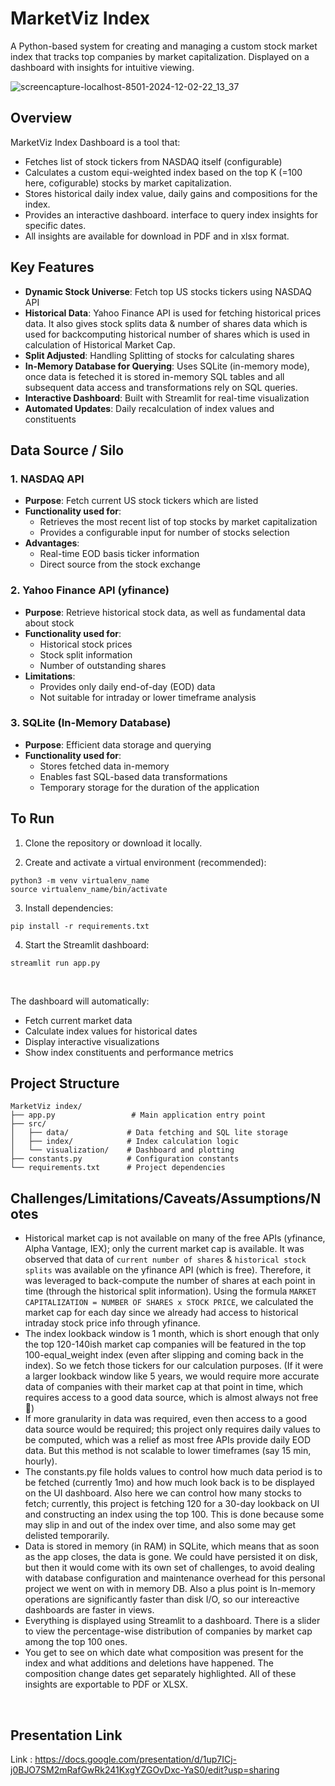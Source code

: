 # MarketViz Index

A Python-based system for creating and managing a custom stock market index that tracks top companies by market capitalization. Displayed on a dashboard with insights for intuitive viewing.

![screencapture-localhost-8501-2024-12-02-22_13_37](./app.png)


## Overview

MarketViz Index Dashboard is a tool that:
- Fetches list of stock tickers from NASDAQ itself (configurable)
- Calculates a custom equi-weighted index based on the top K (=100 here, cofigurable) stocks by market capitalization.
- Stores historical daily index value, daily gains and compositions for the index.
- Provides an interactive dashboard. interface to query index insights for specific dates.
- All insights are available for download in PDF and in xlsx format.

## Key Features

- **Dynamic Stock Universe**: Fetch top US stocks tickers using NASDAQ API
- **Historical Data**: Yahoo Finance API is used for fetching historical prices data. It also gives stock splits data & number of shares data which is used for backcomputing historical number of shares which is used in calculation of Historical Market Cap.
- **Split Adjusted**: Handling Splitting of stocks for calculating shares
- **In-Memory Database for Querying**: Uses SQLite (in-memory mode), once data is feteched it is stored in-memory SQL tables and all subsequent data access and transformations rely on SQL queries.
- **Interactive Dashboard**: Built with Streamlit for real-time visualization
- **Automated Updates**: Daily recalculation of index values and constituents

## Data Source / Silo

### 1. NASDAQ API
- **Purpose**: Fetch current US stock tickers which are listed
- **Functionality used for**: 
  - Retrieves the most recent list of top stocks by market capitalization
  - Provides a configurable input for number of stocks selection
- **Advantages**: 
  - Real-time EOD basis ticker information
  - Direct source from the stock exchange

### 2. Yahoo Finance API (yfinance)
- **Purpose**: Retrieve historical stock data, as well as fundamental data about stock
- **Functionality used for**:
  - Historical stock prices
  - Stock split information
  - Number of outstanding shares
- **Limitations**: 
  - Provides only daily end-of-day (EOD) data
  - Not suitable for intraday or lower timeframe analysis

### 3. SQLite (In-Memory Database)
- **Purpose**: Efficient data storage and querying
- **Functionality used for**:
  - Stores fetched data in-memory
  - Enables fast SQL-based data transformations
  - Temporary storage for the duration of the application
  

## To Run

1. Clone the repository or download it locally.

2. Create and activate a virtual environment (recommended):

```
python3 -m venv virtualenv_name
source virtualenv_name/bin/activate
```

3. Install dependencies:
```
pip install -r requirements.txt
```


4. Start the Streamlit dashboard:
```
streamlit run app.py
```

&nbsp;

The dashboard will automatically:
- Fetch current market data
- Calculate index values for historical dates
- Display interactive visualizations
- Show index constituents and performance metrics

## Project Structure

```
MarketViz index/
├── app.py                 # Main application entry point
├── src/
│   ├── data/             # Data fetching and SQL lite storage
│   ├── index/            # Index calculation logic
│   └── visualization/    # Dashboard and plotting
├── constants.py          # Configuration constants
└── requirements.txt      # Project dependencies
```

## Challenges/Limitations/Caveats/Assumptions/Notes
- Historical market cap is not available on many of the free APIs (yfinance, Alpha Vantage, IEX); only the current market cap is available. It was observed that data of `current number of shares` & `historical stock splits` was available on the yfinance API (which is free). Therefore, it was leveraged to back-compute the number of shares at each point in time (through the historical split information). Using the formula `MARKET CAPITALIZATION = NUMBER OF SHARES x STOCK PRICE`, we calculated the market cap for each day since we already had access to historical intraday stock price info through yfinance.
- The index lookback window is 1 month, which is short enough that only the top 120-140ish market cap companies will be featured in the top 100-equal_weight index (even after slipping and coming back in the index). So we fetch those tickers for our calculation purposes. (If it were a larger lookback window like 5 years, we would require more accurate data of companies with their market cap at that point in time, which requires access to a good data source, which is almost always not free 🤷)
- If more granularity in data was required, even then access to a good data source would be required; this project only requires daily values to be computed, which was a relief as most free APIs provide daily EOD data. But this method is not scalable to lower timeframes (say 15 min, hourly).
- The constants.py file holds values to control how much data period is to be fetched (currently 1mo) and how much look back is to be displayed on the UI dashboard. Also here we can control how many stocks to fetch; currently, this project is fetching 120 for a 30-day lookback on UI and constructing an index using the top 100. This is done because some may slip in and out of the index over time, and also some may get delisted temporarily.
- Data is stored in memory (in RAM) in SQLite, which means that as soon as the app closes, the data is gone. We could have persisted it on disk, but then it would come with its own set of challenges, to avoid dealing with database configuration and maintenance overhead for this personal project we went on with in memory DB. Also a plus point is In-memory operations are significantly faster than disk I/O, so our intereactive dashboards are faster in views.
- Everything is displayed using Streamlit to a dashboard. There is a slider to view the percentage-wise distribution of companies by market cap among the top 100 ones.
- You get to see on which date what composition was present for the index and what additions and deletions have happened. The composition change dates get separately highlighted. All of these insights are exportable to PDF or XLSX.



&nbsp;
&nbsp;


## Presentation Link

Link : 
https://docs.google.com/presentation/d/1up7ICj-j0BJO7SM2mRafGwRk241KxgYZGOvDxc-YaS0/edit?usp=sharing